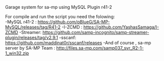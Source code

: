Garage system for sa-mp using MySQL Plugin r41-2

For compile and run the script you need the folowing:																																							
-MySQL r41-2 : https://github.com/pBlueG/SA-MP-MySQL/releases/tag/R41-2
-I-ZCMD : https://github.com/YashasSamaga/I-ZCMD
-Streamer: https://github.com/samp-incognito/samp-streamer-plugin/releases/tag/v2.9.1
-sscanf: https://github.com/maddinat0r/sscanf/releases
-And of course , sa-mp server by SA-MP Team : http://files.sa-mp.com/samp037_svr_R2-1-1_win32.zip
